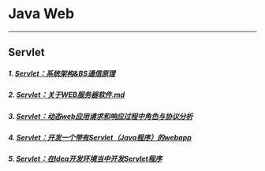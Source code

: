 # Java Web
---

## Servlet

##### 1. [Servlet：系统架构&BS通信原理](https://github.com/camelliaxiaohua/JavaWeb/blob/master/servlet00/Servlet%EF%BC%9A%E7%B3%BB%E7%BB%9F%E6%9E%B6%E6%9E%84%26BS%E9%80%9A%E4%BF%A1%E5%8E%9F%E7%90%86.md)
##### 2. [Servlet：关于WEB服务器软件.md](https://github.com/camelliaxiaohua/JavaWeb/blob/master/servlet00/%20Servlet%EF%BC%9A%E5%85%B3%E4%BA%8EWEB%E6%9C%8D%E5%8A%A1%E5%99%A8%E8%BD%AF%E4%BB%B6.md)
##### 3. [Servlet：动态web应用请求和响应过程中角色与协议分析](https://github.com/camelliaxiaohua/JavaWeb/blob/master/servlet00/%20Servlet%EF%BC%9A%E5%8A%A8%E6%80%81web%E5%BA%94%E7%94%A8%E8%AF%B7%E6%B1%82%E5%92%8C%E5%93%8D%E5%BA%94%E8%BF%87%E7%A8%8B%E4%B8%AD%E8%A7%92%E8%89%B2%E4%B8%8E%E5%8D%8F%E8%AE%AE%E5%88%86%E6%9E%90.md)
##### 4. [Servlet：开发一个带有Servlet（Java程序）的webapp](https://github.com/camelliaxiaohua/JavaWeb/blob/master/servlet00/%20Servlet%EF%BC%9A%E5%BC%80%E5%8F%91%E4%B8%80%E4%B8%AA%E5%B8%A6%E6%9C%89Servlet%EF%BC%88Java%E7%A8%8B%E5%BA%8F%EF%BC%89%E7%9A%84webapp.md)
##### 5. [Servlet：在Idea开发环境当中开发Servlet程序](https://github.com/camelliaxiaohua/JavaWeb/blob/master/servlet01/document/Servlet%EF%BC%9A%E5%9C%A8Idea%E5%BC%80%E5%8F%91%E7%8E%AF%E5%A2%83%E5%BD%93%E4%B8%AD%E5%BC%80%E5%8F%91Servlet%E7%A8%8B%E5%BA%8F.md)